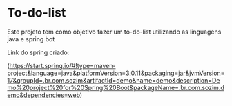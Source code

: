 # To-do-list

Este projeto tem como objetivo fazer um to-do-list utilizando as linguagens java e spring bot

Link do spring criado: 

(https://start.spring.io/#!type=maven-project&language=java&platformVersion=3.0.11&packaging=jar&jvmVersion=17&groupId=.br.com.sozim&artifactId=demo&name=demo&description=Demo%20project%20for%20Spring%20Boot&packageName=.br.com.sozim.demo&dependencies=web)
